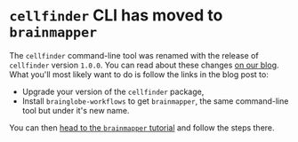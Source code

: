 # `cellfinder` CLI has moved to `brainmapper`

The `cellfinder` command-line tool was renamed with the release of `cellfinder` version `1.0.0`.
You can read about these changes [on our blog](/blog/version1/cellfinder_migration_live).
What you'll most likely want to do is follow the links in the blog post to:

- Upgrade your version of the `cellfinder` package,
- Install `brainglobe-workflows` to get `brainmapper`, the same command-line tool but under it's new name.
  
You can then [head to the `brainmapper` tutorial](../brainmapper/index.md) and follow the steps there.
